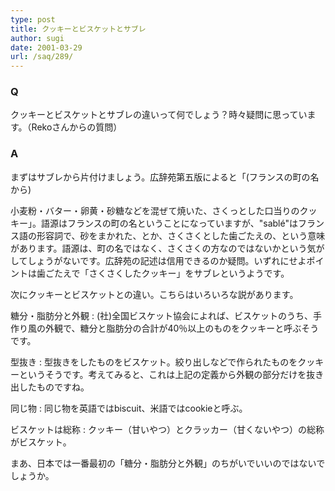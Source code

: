 ```yaml
---
type: post
title: クッキーとビスケットとサブレ
author: sugi
date: 2001-03-29
url: /saq/289/
---
```

### Q 

クッキーとビスケットとサブレの違いって何でしょう？時々疑問に思っています。（Rekoさんからの質問）

### A 

まずはサブレから片付けましょう。広辞苑第五版によると「(フランスの町の名から)
  
小麦粉・バター・卵黄・砂糖などを混ぜて焼いた、さくっとした口当りのクッキー」。語源はフランスの町の名ということになっていますが、"sabl&eacute;"はフランス語の形容詞で、砂をまかれた、とか、さくさくとした歯ごたえの、という意味があります。語源は、町の名ではなく、さくさくの方なのではないかという気がしてしょうがないです。広辞苑の記述は信用できるのか疑問。いずれにせよポイントは歯ごたえで「さくさくしたクッキー」をサブレというようです。

次にクッキーとビスケットとの違い。こちらはいろいろな説があります。

糖分・脂肪分と外観
:   (社)全国ビスケット協会によれば、ビスケットのうち、手作り風の外観で、糖分と脂肪分の合計が40％以上のものをクッキーと呼ぶそうです。

型抜き
:   型抜きをしたものをビスケット。絞り出しなどで作られたものをクッキーというそうです。考えてみると、これは上記の定義から外観の部分だけを抜き出したものですね。

同じ物
:   同じ物を英語ではbiscuit、米語ではcookieと呼ぶ。

ビスケットは総称
:   クッキー（甘いやつ）とクラッカー（甘くないやつ）の総称がビスケット。

まあ、日本では一番最初の「糖分・脂肪分と外観」のちがいでいいのではないでしょうか。
